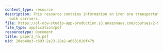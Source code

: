```yaml
---
content_type: resource
description: This resource contains information on iron ore transportation in capesize
  bulk carriers.
file: https://ol-ocw-studio-app-production.s3.amazonaws.com/courses/2-964-economics-of-marine-transportation-industries-fall-2006/20ab48e3c6932e2328e2a0631010f479_paper2_nh.pdf
file_type: application/pdf
resourcetype: Document
title: paper2_nh.pdf
uid: 20ab48e3-c693-2e23-28e2-a0631010f479
---
```

